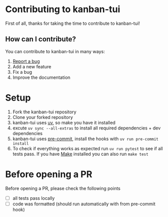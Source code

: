 # Contributing to kanban-tui

First of all, thanks for taking the time to contribute to kanban-tui!

## How can I contribute?

You can contribute to kanban-tui in many ways:

 1. [Report a bug][issues]
 2. Add a new feature
 3. Fix a bug
 4. Improve the documentation

# Setup

1. Fork the kanban-tui repository
2. Clone your forked repository
3. kanban-tui uses [uv], so make you have it installed
4. excute `uv sync --all-extras` to install all required dependencies + dev dependencies
5. kanban-tui uses [pre-commit], install the hooks with `uv run pre-commit install`
6. To check if everything works as expected run `uv run pytest` to see if all tests pass.
If you have [Make] installed you can also run `make test`


# Before opening a PR
Before opening a PR, please check the following points

- [ ] all tests pass locally
- [ ] code was formatted (should run automatically with from pre-commit hook)

<!-- Links -->
[issues]: https://github.com/Zaloog/kanban-tui/issues
[uv]: https://docs.astral.sh/uv/
[pre-commit]: https://pre-commit.com/
[Make]: https://en.wikipedia.org/wiki/Make_(software)
